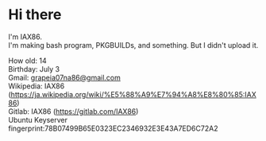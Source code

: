 # Hi there

<!--
**IAX86/IAX86** is a ✨ _special_ ✨ repository because its `README.md` (this file) appears on your GitHub profile.
-->
I'm IAX86.</br>
I'm making bash program,  PKGBUILDs, and something. But I didn't upload it.

How old: 14 </br>
Birthday: July 3 </br>
Gmail: grapeia07na86@gmail.com  
Wikipedia: IAX86 (<https://ja.wikipedia.org/wiki/%E5%88%A9%E7%94%A8%E8%80%85:IAX86>)  
Gitlab: IAX86 (<https://gitlab.com/IAX86>)  
Ubuntu Keyserver fingerprint:78B07499B65E0323EC2346932E3E43A7ED6C72A2  
